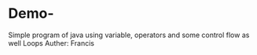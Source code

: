 # Demo-
Simple program of java using variable, operators and some control flow as well Loops
 Auther: Francis
